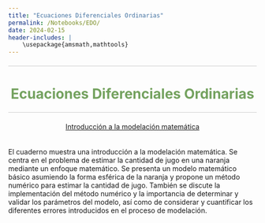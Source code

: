 ```yaml
---
title: "Ecuaciones Diferenciales Ordinarias"
permalink: /Notebooks/EDO/
date: 2024-02-15
header-includes: |
    \usepackage{amsmath,mathtools}
---
```


<script
  src="https://cdn.mathjax.org/mathjax/latest/MathJax.js?config=TeX-AMS-MML_HTMLorMML"
  type="text/javascript">
</script>

<html>
<head>
    <style>
        /* Estilos para centrar y cambiar el color del texto */
        h1 {
            text-align: center; /* Centra el texto horizontalmente */
            color: rgba(72, 133, 45, 0.76); /* Cambia el color del texto a verde */
        }
    </style>
</head>
<body>

<style>

    .container {
      max-width: 800px;
      margin: 20px auto;
      overflow: hidden;
    }

    .person {
      display: flex;
      margin-bottom: 20px;
      justify-content: space-between;
      align-items: center;
      flex-wrap: wrap;
    }

    .person img {
      max-width: 200px;
      max-height: 200px;
      border-radius: 50%;
      margin-right: 20px;
      margin-left: 20px;
    }

    .person .info {
      flex: 1;
      text-align: left;
    }

    .person:nth-child(even) {
      flex-direction: row-reverse;
    }

    h2 {
      text-align: center;
      color: #333;
    }

    hr {
            border: none; /* Elimina el borde */
            height: 1px; /* Altura de la línea */
            background-color: #CCCCCC; /* Color de la línea */
            margin: 20px 0; /* Margen superior e inferior */
        }
  </style>

<hr>

<h1>Ecuaciones Diferenciales Ordinarias</h1>

<hr>

</body>
</html>

<div class="button-container">
  <a href="https://labmatecc.github.io/Notebooks/EDO/ModelacionMatematica/" class="button">Introducción a la modelación matemática</a>
</div>

  <div class="container">
    <div class="person">
      <div class="info">
        <p>El cuaderno muestra una introducción a la modelación matemática. Se centra en el problema de estimar la cantidad de jugo en una naranja mediante un enfoque matemático. Se presenta un modelo matemático básico asumiendo la forma esférica de la naranja y propone un método numérico para estimar la cantidad de jugo. También se discute la implementación del método numérico y la importancia de determinar y validar los parámetros del modelo, así como de considerar y cuantificar los diferentes errores introducidos en el proceso de modelación. </p>
      </div>
    </div>
  </div>

  <html>
<head>
    <style>
        .button-container {
            text-align: center; /* Centra el contenido horizontalmente */
        }

        .button {
            display: inline-block;
            padding: 10px 20px;
            border-radius: 20px; /* Esto hace que el botón tenga forma de pastilla */
            background-color: rgba(72, 133, 45, 0.76); /* Cambia el color del botón a verde */
            color: white; /* Cambia el color del texto a blanco */
            text-decoration: none; /* Elimina el subrayado predeterminado en los enlaces */
            font-size: 16px; /* Cambia el tamaño del texto */
            font-weight: bold; /* Hace que el texto sea más audaz */
            border: none; /* Elimina el borde del botón */
        }
    </style>
</head>
<body>

<hr>

<div class="button-container">
  <a href="https://labmatecc.github.io/Notebooks/EDO/IntroduccionALasEDOs/" class="button">Introducción a las ecuaciones diferenciales</a>
</div>

<div class="container">
    <div class="person">
      <div class="info">
        <p>En este notebook, se presenta una introducción a las ecuaciones diferenciales ordinarias, se muestran diferentes formas de abordar las ecuaciones diferenciales. Cómo resolver ecuaciones de primer orden con dos ejemplos, resolvemos un problema de calefacción, investigamos un modelo de crecimiento de tumores, resolvemos un sistema de ecuaciones diferenciales, mostramos también las ecuaciones de Lorenz y su solución y, para finalizar, se modela y resuelve el problema físico del péndulo doble.
        Por otro lado, es importante reconocer que las ecuaciones diferenciales siguen siendo un campo dinámico de investigación hoy en día, con muchas preguntas abiertas interesantes.</p>
      </div>
    </div>
  </div>

<hr>

<div class="button-container">
  <a href="https://labmatecc.github.io/Notebooks/EDO/TunelDehormigas/" class="button">Construcción de un túnel de hormigas</a>
</div>

<div class="container">
    <div class="person">
      <div class="info">
        <p>En este cuaderno, se plantea la pregunta de cuánto tiempo le toma a una hormiga construir un túnel. Para abordar esta cuestión, se introducen variables como la longitud del túnel construido por una hormiga \(x\) y el tiempo que le toma a la hormiga \((T(x))\) construir dicho túnel. Se proponen diversas funciones candidatas para \(T(x)\) y se analizan supuestos que simplifican el modelo matemático. Luego, se busca una expresión para el tiempo que lleva una hormiga en extender el túnel desde una distancia \(x\) hasta \(x + h\). Se enumeran las variables que podrían afectar esta expresión y se plantean varios modelos matemáticos para la relación. Se convierte la expresión en una ecuación diferencial con condiciones iniciales y se resuelve para determinar el tiempo que lleva construir un túnel de longitud \(L\). </p>
      </div>
    </div>
  </div>

<hr>

<div class="button-container">
  <a href="https://labmatecc.github.io/Notebooks/EDO/ProblemaDelConejo/" class="button">Atrapando al conejo</a>
</div>

<div class="container">
    <div class="person">
      <div class="info">
        <p>En este cuaderno, se aborda el problema del conejo, donde se plantea la situación de un conejo que corre hacia arriba en el eje \(y\) con velocidad constante y un perro que lo persigue desde un punto inicial en el plano. La pregunta principal es la trayectoria que sigue el perro en su intento por atrapar al conejo. Utilizando conceptos como la derivada y la ecuación diferencial, se modela y comprende la interacción entre ambos objetos en movimiento en un espacio bidimensional.</p>
      </div>
    </div>
  </div>

<hr>

<div class="button-container">
  <a href="https://labmatecc.github.io/Notebooks/EDO/TrayectoriasOrtogonales/" class="button">Trayectorias ortogonales</a>
</div>

<div class="container">
    <div class="person">
      <div class="info">
        <p>En este cuaderno, se aborda el tema de las familias de curvas y las trayectorias ortogonales. Las familias de curvas son conjuntos de curvas relacionadas por ecuaciones generales con parámetros variables, mientras que las trayectorias ortogonales son curvas que tienen tangentes perpendiculares entre sí en cada punto de intersección con otra curva. Se presentan ejemplos ilustrativos de familias de curvas, como la familia de círculos con centros en el origen, junto con la resolución de ecuaciones diferenciales para encontrar trayectorias ortogonales.</p>
      </div>
    </div>
  </div>

<hr>

<div class="button-container">
  <a href="https://labmatecc.github.io/Notebooks/EDO/ProblemaDeLosDosCuerpos/" class="button">El problema de los dos cuerpos</a>
</div>

<div class="container">
    <div class="person">
      <div class="info">
        <p>Este cuaderno se centra en el problema de los dos cuerpos, explorando la deducción de las leyes planetarias de Kepler a partir de la ley de gravitación universal de Newton. Aborda el movimiento de un planeta bajo la influencia gravitatoria de una gran partícula fija. También discute la órbita de la Tierra alrededor del Sol y proporciona referencias bibliográficas para profundizar en el tema.</p>
      </div>
    </div>
  </div>

<hr>

<div class="button-container">
  <a href="https://labmatecc.github.io/Notebooks/EDO/CrecimientoDePoblaciones/" class="button">Crecimiento de poblaciones</a>
</div>

<div class="container">
    <div class="person">
      <div class="info">
        <p>En este notebook, exploramos dos modelos fundamentales de ecuaciones diferenciales ordinarias (EDOs) utilizados en la modelización matemática de fenómenos naturales y sociales: el modelo de crecimiento exponencial y el modelo de crecimiento logístico. El modelo de crecimiento exponencial describe el crecimiento de una cantidad en función del tiempo, mientras que el modelo de crecimiento logístico considera una capacidad de carga o límite para el crecimiento. Utilizando ejemplos prácticos, resolvemos las EDOs asociadas a cada modelo y analizamos situaciones específicas, como calcular el momento en que una población de peces alcanza un cierto tamaño o determinar cuánto tiempo tomará para que una población de bacterias alcance el \(90\%\) de su capacidad de carga en un entorno limitado. Además, visualizamos las soluciones generales de las EDOs y los campos de vectores asociados para comprender mejor la dinámica de crecimiento en estos contextos.</p>
      </div>
    </div>
  </div>

<hr>

<div class="button-container">
  <a href="https://labmatecc.github.io/Notebooks/EDO/OsciladorArmonico/" class="button">Oscilador Armónico</a>
</div>

<div class="container">
    <div class="person">
      <div class="info">
        <p>El cuaderno aborda el concepto del oscilador armónico en física, describiendo el movimiento periódico de un sistema alrededor de un punto de equilibrio bajo la influencia de una fuerza restauradora proporcional al desplazamiento, siguiendo la Ley de Hooke. Se discuten casos específicos como el oscilador con un resorte y un bloque, y con dos resortes y un bloque, abordando ecuaciones diferenciales y soluciones para entender el comportamiento del sistema en diferentes situaciones. Además, se menciona el péndulo simple y su relación con el movimiento armónico simple en situaciones donde la amplitud de oscilación es pequeña.</p>
      </div>
    </div>
  </div>

<hr>

<div class="button-container">
  <a href="https://labmatecc.github.io/Notebooks/EDO/AjusteDeParametros/" class="button">Ajuste de parámetros</a>
</div>

<div class="container">
    <div class="person">
      <div class="info">
        <p>El cuaderno muestra el ajuste de curvas o ajuste de datos, dicho ajuste consiste en buscar una relación entre ellos. Es decir, si tenemos datos correspondientes a dos variables, la idea es encontrar una relación que describa de manera precisa y concisa el comportamiento de dichos datos.
        Para optimizar los valores de los parámetros del modelo, creamos una función que calcule el tamaño del desajuste entre los datos observados y los generados por los posibles modelos. Esta función recibe los datos y los valores válidos de los parámetros del modelo, y devuelve la norma del residuo. Podemos utilizar, por ejemplo, la medida de desajuste de mínimos cuadrados (norma Euclidiana). Posteriormente, empleamos una biblioteca de optimización para calcular el valor del parámetro óptimo aproximado. Otra manera de realizar la estimación de dichos parámetros es usando técnicas bayesianas, para esto se introdujeron algunos conceptos importantes relacionados con probabilidad y estadística que son necesarios para el entendimiento de los ejemplos realizados para el modelo logístico.</p>
      </div>
    </div>
  </div>

<hr>

<div class="button-container">
  <a href="https://labmatecc.github.io/Notebooks/EDO/VaciadoDeTanque/" class="button">Vaciado de tanque</a>
</div>

<div class="container">
    <div class="person">
      <div class="info">
        <p>El notebook recopila datos de dos videos que muestran el vaciado de tanques. Se presenta además el modelo de la ley de Torricelli que modela dicho fenómeno, deseamos ajustar los datos hallados a este modelo. Para  optimizar los valores de los parámetros del modelo, se crea una función que calcule el tamaño del desajuste entre los datos observados y los generados por los posibles modelos, luego calculamos el valor del parámetro óptimo aproximado. También, estimamos dichos parámetros es usando técnicas bayesianas.</p>
      </div>
    </div>
  </div>

  <hr>

<div class="button-container">
  <a href="https://labmatecc.github.io/Notebooks/EDO/ModeloPresa-Depredador/" class="button">Modelo Presa-Depredador</a>
</div>

<div class="container">
    <div class="person">
      <div class="info">
        <p>Este cuaderno se centra en el análisis dinámico de interacciones entre especies predatorias y presas a través de las ecuaciones de Lotka-Volterra. Se explora cómo las poblaciones de presas y depredadores evolucionan en función del tiempo, resaltando que las oscilaciones en la población de depredadores ocurren después de las de las presas. Se presentan gráficos y soluciones para diferentes condiciones iniciales, mostrando cómo las variaciones en la disponibilidad de alimentos influyen en el ciclo de crecimiento y disminución de ambas poblaciones.</p>
      </div>
    </div>
  </div>

  <hr>

<div class="button-container">
  <a href="https://labmatecc.github.io/Notebooks/EDO/DosificacionDeUnMedicamento/" class="button">Dosificación de un medicamento</a>
</div>

<div class="container">
    <div class="person">
      <div class="info">
        <p>El notebook presenta un modelo matemático para la dosificación de acetaminofén en el cuerpo humano, considerando un sistema de dos compartimentos para el tracto digestivo y la sangre. Se plantean ecuaciones diferenciales para la concentración del fármaco en cada compartimento, se resuelven y se analizan las concentraciones a lo largo del tiempo, incluyendo la vida media del fármaco, concentración después de múltiples dosis y en intervalos cortos, así como la concentración mínima efectiva y máxima permitida.</p>
      </div>
    </div>
  </div>

<hr>

<div class="button-container">
  <a href="https://labmatecc.github.io/Notebooks/EDO/Teorema_de_existencia_y_unicidad/" class="button">Teorema de existencia y unicidad</a>
</div>

<hr>

<div class="button-container">
  <a href="https://labmatecc.github.io/Notebooks/EDO/Analisis_unidimensional/" class="button">Análisis cualitativo unidimensional</a>
</div>

<hr>

<div class="button-container">
  <a href="https://labmatecc.github.io/Notebooks/EDO/Analisis_bidimensional/" class="button">Análisis cualitativo bidimensional</a>
</div>

<hr>
